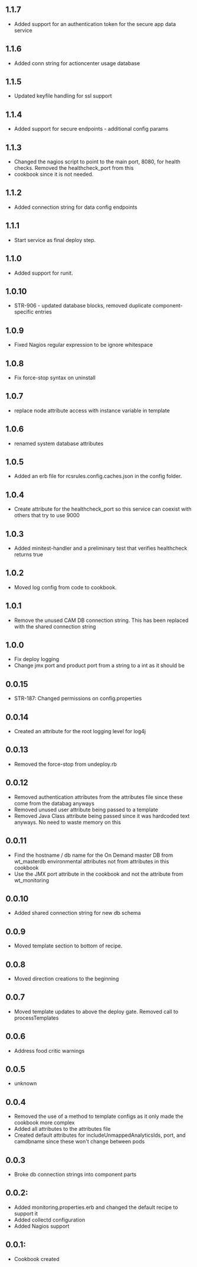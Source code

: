 ## 1.1.7
* Added support for an authentication token for the secure app data service

## 1.1.6
* Added conn string for actioncenter usage database

## 1.1.5
* Updated keyfile handling for ssl support

## 1.1.4
* Added support for secure endpoints - additional config params

## 1.1.3
* Changed the nagios script to point to the main port, 8080, for health checks. Removed the healthcheck_port from this 
* cookbook since it is not needed.

## 1.1.2
* Added connection string for data config endpoints

## 1.1.1
* Start service as final deploy step.

## 1.1.0
* Added support for runit.

## 1.0.10
* STR-906 - updated database blocks, removed duplicate component-specific entries

## 1.0.9
* Fixed Nagios regular expression to be ignore whitespace

## 1.0.8
* Fix force-stop syntax on uninstall

## 1.0.7
* replace node attribute access with instance variable in template

## 1.0.6
* renamed system database attributes

## 1.0.5
* Added an erb file for rcsrules.config.caches.json in the config folder.

## 1.0.4
* Create attribute for the healthcheck_port so this service can coexist with others that try to use 9000

## 1.0.3
* Added minitest-handler and a preliminary test that verifies healthcheck returns true

## 1.0.2
* Moved log config from code to cookbook.

## 1.0.1
* Remove the unused CAM DB connection string.  This has been replaced with the shared connection string

## 1.0.0
* Fix deploy logging
* Change jmx port and product port from a string to a int as it should be

## 0.0.15
* STR-187: Changed permissions on config.properties

## 0.0.14
* Created an attribute for the root logging level for log4j

## 0.0.13
* Removed the force-stop from undeploy.rb

## 0.0.12
* Removed authentication attributes from the attributes file since these come from the databag anyways
* Removed unused user attribute being passed to a template
* Removed Java Class attribute being passed since it was hardcoded text anyways.  No need to waste memory on this

## 0.0.11
* Find the hostname / db name for the On Demand master DB from wt_masterdb environmental attributes not from attributes in this cookbook
* Use the JMX port attribute in the cookbook and not the attribute from wt_monitoring

## 0.0.10
* Added shared connection string for new db schema

## 0.0.9
* Moved template section to bottom of recipe.

## 0.0.8
* Moved direction creations to the beginning

## 0.0.7
* Moved template updates to above the deploy gate. Removed call to processTemplates

## 0.0.6
* Address food critic warnings

## 0.0.5
* unknown

## 0.0.4
* Removed the use of a method to template configs as it only made the cookbook more complex
* Added all attributes to the attributes file
* Created default attributes for includeUnmappedAnalyticsIds, port, and camdbname since these won't change between pods

## 0.0.3
* Broke db connection strings into component parts

## 0.0.2:
* Added monitoring.properties.erb and changed the default recipe to support it
* Added collectd configuration
* Added Nagios support

## 0.0.1:
* Cookbook created
